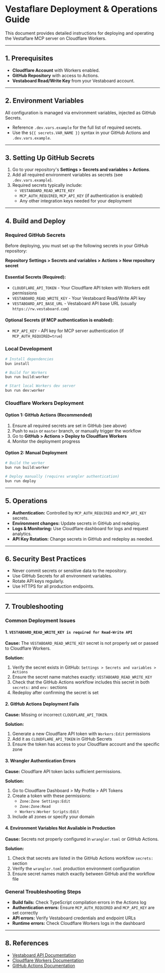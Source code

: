 # Vestaflare Deployment & Operations Guide

This document provides detailed instructions for deploying and operating the Vestaflare MCP server on Cloudflare Workers.

---

## 1. Prerequisites

- **Cloudflare Account** with Workers enabled.
- **GitHub Repository** with access to Actions.
- **Vestaboard Read/Write Key** from your Vestaboard account.

---

## 2. Environment Variables

All configuration is managed via environment variables, injected as GitHub Secrets.

- Reference `.dev.vars.example` for the full list of required secrets.
- Use the `${{ secrets.VAR_NAME }}` syntax in your GitHub Actions and `.dev.vars.example`.

---

## 3. Setting Up GitHub Secrets

1. Go to your repository's **Settings > Secrets and variables > Actions**.
2. Add all required environment variables as secrets (see `.dev.vars.example`).
3. Required secrets typically include:
   - `VESTABOARD_READ_WRITE_KEY`
   - `MCP_AUTH_REQUIRED`, `MCP_API_KEY` (if authentication is enabled)
   - Any other integration keys needed for your deployment

---

## 4. Build and Deploy

### Required GitHub Secrets

Before deploying, you must set up the following secrets in your GitHub repository:

**Repository Settings > Secrets and variables > Actions > New repository secret**

#### Essential Secrets (Required):
- `CLOUDFLARE_API_TOKEN` - Your Cloudflare API token with Workers edit permissions
- `VESTABOARD_READ_WRITE_KEY` - Your Vestaboard Read/Write API key
- `VESTABOARD_API_BASE_URL` - Vestaboard API base URL (usually `https://rw.vestaboard.com`)

#### Optional Secrets (if MCP authentication is enabled):
- `MCP_API_KEY` - API key for MCP server authentication (if `MCP_AUTH_REQUIRED=true`)

### Local Development

```bash
# Install dependencies
bun install

# Build for Workers
bun run build:worker

# Start local Workers dev server
bun run dev:worker
```

### Cloudflare Workers Deployment

#### Option 1: GitHub Actions (Recommended)
1. Ensure all required secrets are set in GitHub (see above)
2. Push to `main` or `master` branch, or manually trigger the workflow
3. Go to **GitHub > Actions > Deploy to Cloudflare Workers**
4. Monitor the deployment progress

#### Option 2: Manual Deployment
```bash
# Build the worker
bun run build:worker

# Deploy manually (requires wrangler authentication)
bun run deploy
```

---

## 5. Operations

- **Authentication:** Controlled by `MCP_AUTH_REQUIRED` and `MCP_API_KEY` secrets.
- **Environment changes:** Update secrets in GitHub and redeploy.
- **Logs & Monitoring:** Use Cloudflare dashboard for logs and request analytics.
- **API Key Rotation:** Change secrets in GitHub and redeploy as needed.

---

## 6. Security Best Practices

- Never commit secrets or sensitive data to the repository.
- Use GitHub Secrets for all environment variables.
- Rotate API keys regularly.
- Use HTTPS for all production endpoints.

---

## 7. Troubleshooting

### Common Deployment Issues

#### 1. `VESTABOARD_READ_WRITE_KEY is required for Read-Write API`
**Cause:** The `VESTABOARD_READ_WRITE_KEY` secret is not properly set or passed to Cloudflare Workers.

**Solution:**
1. Verify the secret exists in GitHub: `Settings > Secrets and variables > Actions`
2. Ensure the secret name matches exactly: `VESTABOARD_READ_WRITE_KEY`
3. Check that the GitHub Actions workflow includes this secret in both `secrets:` and `env:` sections
4. Redeploy after confirming the secret is set

#### 2. GitHub Actions Deployment Fails
**Cause:** Missing or incorrect `CLOUDFLARE_API_TOKEN`.

**Solution:**
1. Generate a new Cloudflare API token with `Workers:Edit` permissions
2. Add it as `CLOUDFLARE_API_TOKEN` in GitHub Secrets
3. Ensure the token has access to your Cloudflare account and the specific zone

#### 3. Wrangler Authentication Errors
**Cause:** Cloudflare API token lacks sufficient permissions.

**Solution:**
1. Go to Cloudflare Dashboard > My Profile > API Tokens
2. Create a token with these permissions:
   - `Zone:Zone Settings:Edit`
   - `Zone:Zone:Read`
   - `Workers:Worker Scripts:Edit`
3. Include all zones or specify your domain

#### 4. Environment Variables Not Available in Production
**Cause:** Secrets not properly configured in `wrangler.toml` or GitHub Actions.

**Solution:**
1. Check that secrets are listed in the GitHub Actions workflow `secrets:` section
2. Verify the `wrangler.toml` production environment configuration
3. Ensure secret names match exactly between GitHub and the workflow file

### General Troubleshooting Steps

- **Build fails:** Check TypeScript compilation errors in the Actions log
- **Authentication errors:** Ensure `MCP_AUTH_REQUIRED` and `MCP_API_KEY` are set correctly
- **API errors:** Verify Vestaboard credentials and endpoint URLs
- **Runtime errors:** Check Cloudflare Workers logs in the dashboard

---

## 8. References

- [Vestaboard API Documentation](https://docs.vestaboard.com/docs/read-write-api/authentication)
- [Cloudflare Workers Documentation](https://developers.cloudflare.com/workers/)
- [GitHub Actions Documentation](https://docs.github.com/en/actions)